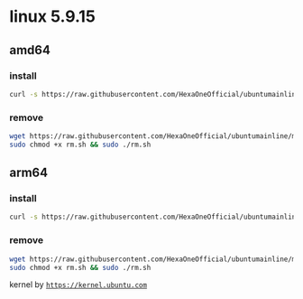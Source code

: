 # linux 5.9.15
 
## amd64

### install
```bash
curl -s https://raw.githubusercontent.com/HexaOneOfficial/ubuntumainline/main/catalog/5.9.15/amd64.sh | sh
``` 
### remove
```bash
wget https://raw.githubusercontent.com/HexaOneOfficial/ubuntumainline/main/catalog/5.9.15/rm.sh
sudo chmod +x rm.sh && sudo ./rm.sh
```
## arm64

### install
```bash
curl -s https://raw.githubusercontent.com/HexaOneOfficial/ubuntumainline/main/catalog/5.9.15/arm64.sh | sh
``` 
### remove
```bash
wget https://raw.githubusercontent.com/HexaOneOfficial/ubuntumainline/main/catalog/5.9.15/rm.sh
sudo chmod +x rm.sh && sudo ./rm.sh
``` 
 
 
kernel by [`https://kernel.ubuntu.com`](https://kernel.ubuntu.com/)
